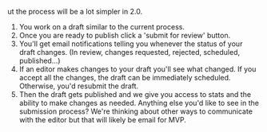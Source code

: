 ut the process will be a lot simpler in 2.0.
1) You work on a draft similar to the current process.
2) Once you are ready to publish click a 'submit for review' button.
3) You'll get email notifications telling you whenever the status of your draft changes. (In review, changes requested, rejected, scheduled, published...)
4) If an editor makes changes to your draft you'll see what changed. If you accept all the changes, the draft can be immediately scheduled. Otherwise, you'd resubmit the draft.
5) Then the draft gets published and we give you access to stats and the ability to make changes as needed.
Anything else you'd like to see in the submission process? We're thinking about other ways to communicate with the editor but that will likely be email for MVP.
